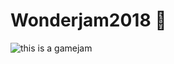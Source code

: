 # Wonderjam2018 :tada:

![this is a gamejam](https://media0.giphy.com/media/vkqwXwnTPkilO/giphy.gif)
